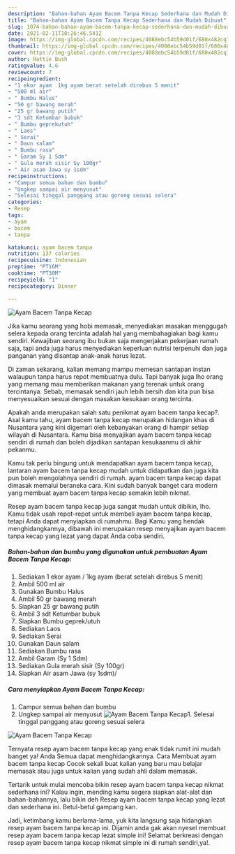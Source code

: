 ```yaml
---
description: "Bahan-bahan Ayam Bacem Tanpa Kecap Sederhana dan Mudah Dibuat"
title: "Bahan-bahan Ayam Bacem Tanpa Kecap Sederhana dan Mudah Dibuat"
slug: 1074-bahan-bahan-ayam-bacem-tanpa-kecap-sederhana-dan-mudah-dibuat
date: 2021-02-11T10:26:46.541Z
image: https://img-global.cpcdn.com/recipes/4088ebc54b59d01f/680x482cq70/ayam-bacem-tanpa-kecap-foto-resep-utama.jpg
thumbnail: https://img-global.cpcdn.com/recipes/4088ebc54b59d01f/680x482cq70/ayam-bacem-tanpa-kecap-foto-resep-utama.jpg
cover: https://img-global.cpcdn.com/recipes/4088ebc54b59d01f/680x482cq70/ayam-bacem-tanpa-kecap-foto-resep-utama.jpg
author: Hattie Bush
ratingvalue: 4.6
reviewcount: 7
recipeingredient:
- "1 ekor ayam  1kg ayam berat setelah direbus 5 menit"
- "500 ml air"
- " Bumbu Halus"
- "50 gr bawang merah"
- "25 gr bawang putih"
- "3 sdt Ketumbar bubuk"
- " Bumbu geprekutuh"
- " Laos"
- " Serai"
- " Daun salam"
- " Bumbu rasa"
- " Garam Sy 1 Sdm"
- " Gula merah sisir Sy 100gr"
- " Air asam Jawa sy 1sdm"
recipeinstructions:
- "Campur semua bahan dan bumbu"
- "Ungkep sampai air menyusut"
- "Selesai tinggal panggang atau goreng sesuai selera"
categories:
- Resep
tags:
- ayam
- bacem
- tanpa

katakunci: ayam bacem tanpa 
nutrition: 137 calories
recipecuisine: Indonesian
preptime: "PT16M"
cooktime: "PT30M"
recipeyield: "1"
recipecategory: Dinner

---
```



![Ayam Bacem Tanpa Kecap](https://img-global.cpcdn.com/recipes/4088ebc54b59d01f/680x482cq70/ayam-bacem-tanpa-kecap-foto-resep-utama.jpg)

Jika kamu seorang yang hobi memasak, menyediakan masakan menggugah selera kepada orang tercinta adalah hal yang membahagiakan bagi kamu sendiri. Kewajiban seorang ibu bukan saja mengerjakan pekerjaan rumah saja, tapi anda juga harus menyediakan keperluan nutrisi terpenuhi dan juga panganan yang disantap anak-anak harus lezat.

Di zaman  sekarang, kalian memang mampu memesan santapan instan walaupun tanpa harus repot membuatnya dulu. Tapi banyak juga lho orang yang memang mau memberikan makanan yang terenak untuk orang tercintanya. Sebab, memasak sendiri jauh lebih bersih dan kita pun bisa menyesuaikan sesuai dengan masakan kesukaan orang tercinta. 



Apakah anda merupakan salah satu penikmat ayam bacem tanpa kecap?. Asal kamu tahu, ayam bacem tanpa kecap merupakan hidangan khas di Nusantara yang kini digemari oleh kebanyakan orang di hampir setiap wilayah di Nusantara. Kamu bisa menyajikan ayam bacem tanpa kecap sendiri di rumah dan boleh dijadikan santapan kesukaanmu di akhir pekanmu.

Kamu tak perlu bingung untuk mendapatkan ayam bacem tanpa kecap, lantaran ayam bacem tanpa kecap mudah untuk didapatkan dan juga kita pun boleh mengolahnya sendiri di rumah. ayam bacem tanpa kecap dapat dimasak memalui beraneka cara. Kini sudah banyak banget cara modern yang membuat ayam bacem tanpa kecap semakin lebih nikmat.

Resep ayam bacem tanpa kecap juga sangat mudah untuk dibikin, lho. Kamu tidak usah repot-repot untuk membeli ayam bacem tanpa kecap, tetapi Anda dapat menyiapkan di rumahmu. Bagi Kamu yang hendak menghidangkannya, dibawah ini merupakan resep menyajikan ayam bacem tanpa kecap yang lezat yang dapat Anda coba sendiri.

<!--inarticleads1-->

##### Bahan-bahan dan bumbu yang digunakan untuk pembuatan Ayam Bacem Tanpa Kecap:

1. Sediakan 1 ekor ayam / 1kg ayam (berat setelah direbus 5 menit)
1. Ambil 500 ml air
1. Gunakan  Bumbu Halus
1. Ambil 50 gr bawang merah
1. Siapkan 25 gr bawang putih
1. Ambil 3 sdt Ketumbar bubuk
1. Siapkan  Bumbu geprek/utuh
1. Sediakan  Laos
1. Sediakan  Serai
1. Gunakan  Daun salam
1. Sediakan  Bumbu rasa
1. Ambil  Garam (Sy 1 Sdm)
1. Sediakan  Gula merah sisir (Sy 100gr)
1. Siapkan  Air asam Jawa (sy 1sdm)/




<!--inarticleads2-->

##### Cara menyiapkan Ayam Bacem Tanpa Kecap:

1. Campur semua bahan dan bumbu
1. Ungkep sampai air menyusut
<img src="//assets-global.cpcdn.com/assets/icons/button_play-2c75c40dde080a61004c1f40b05d8f140eaff45d7e9e6481dc71c63d2e7c4909.png" alt="Ayam Bacem Tanpa Kecap">1. Selesai tinggal panggang atau goreng sesuai selera
<img src="//assets-global.cpcdn.com/assets/icons/button_play-2c75c40dde080a61004c1f40b05d8f140eaff45d7e9e6481dc71c63d2e7c4909.png" alt="Ayam Bacem Tanpa Kecap">



Ternyata resep ayam bacem tanpa kecap yang enak tidak rumit ini mudah banget ya! Anda Semua dapat menghidangkannya. Cara Membuat ayam bacem tanpa kecap Cocok sekali buat kalian yang baru mau belajar memasak atau juga untuk kalian yang sudah ahli dalam memasak.

Tertarik untuk mulai mencoba bikin resep ayam bacem tanpa kecap nikmat sederhana ini? Kalau ingin, mending kamu segera siapkan alat-alat dan bahan-bahannya, lalu bikin deh Resep ayam bacem tanpa kecap yang lezat dan sederhana ini. Betul-betul gampang kan. 

Jadi, ketimbang kamu berlama-lama, yuk kita langsung saja hidangkan resep ayam bacem tanpa kecap ini. Dijamin anda gak akan nyesel membuat resep ayam bacem tanpa kecap lezat simple ini! Selamat berkreasi dengan resep ayam bacem tanpa kecap nikmat simple ini di rumah sendiri,ya!.


